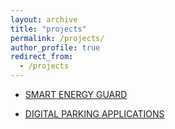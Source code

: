 ```yaml
---
layout: archive
title: "projects"
permalink: /projects/
author_profile: true
redirect_from:
  - /projects
---
```


- [SMART ENERGY GUARD](files\TEAM_OF_ONE_SMART_ENERGY_GUARD_PROJECT_FINAL.pdf)

- [DIGITAL PARKING APPLICATIONS](files\SAND_digital_Parking_APPLICATION_DAP_GROUP_1_submission_v0.5.pdf)

